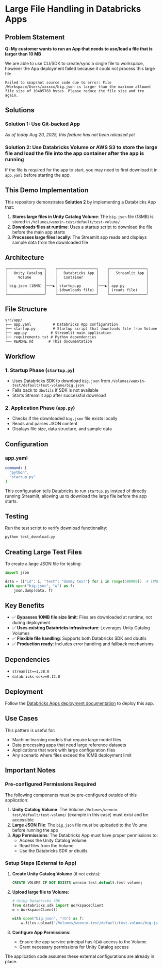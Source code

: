 # Large File Handling in Databricks Apps



## Problem Statement

**Q: My customer wants to run an App that needs to use/load a file that is larger than 10 MB**

We are able to use CLI/SDK to create/sync a single file to workspace, however the App deployment failed because it could not process this large file.

```
Failed to snapshot source code due to error: File /Workspace/Users/xxxxxx/big.json is larger than the maximum allowed file size of 10485760 bytes. Please reduce the file size and try again.
```

## Solutions

### Solution 1: Use Git-backed App
*As of today Aug 20, 2025, this feature has not been released yet*

### Solution 2: Use Databricks Volume or AWS S3 to store the large file and load the file into the app container after the app is running
If the file is required for the app to start, you may need to first download it in `app.yaml` before starting the app.

## This Demo Implementation

This repository demonstrates **Solution 2** by implementing a Databricks App that:

1. **Stores large files in Unity Catalog Volume**: The `big.json` file (18MB) is stored in `/Volumes/wenxin-test/default/test-volume/`
2. **Downloads files at runtime**: Uses a startup script to download the file before the main app starts
3. **Processes large files locally**: The Streamlit app reads and displays sample data from the downloaded file

## Architecture

```
┌─────────────────┐    ┌──────────────────┐    ┌─────────────────┐
│   Unity Catalog │    │   Databricks App │    │   Streamlit App │
│     Volume      │    │   Container      │    │                 │
│                 │    │                  │    │                 │
│ big.json (18MB) │───▶│ startup.py       │───▶│ app.py          │
│                 │    │ (downloads file) │    │ (reads file)    │
└─────────────────┘    └──────────────────┘    └─────────────────┘
```

## File Structure

```
src/app/
├── app.yaml          # Databricks App configuration
├── startup.py        # Startup script that downloads file from Volume
├── app.py           # Streamlit main application
├── requirements.txt # Python dependencies
└── README.md       # This documentation
```

## Workflow

### 1. Startup Phase (`startup.py`)
- Uses Databricks SDK to download `big.json` from `/Volumes/wenxin-test/default/test-volume/big.json`
- Falls back to `dbutils` if SDK is not available
- Starts Streamlit app after successful download

### 2. Application Phase (`app.py`)
- Checks if the downloaded `big.json` file exists locally
- Reads and parses JSON content
- Displays file size, data structure, and sample data

## Configuration

### app.yaml
```yaml
command: [
  "python",
  "startup.py"
]
```

This configuration tells Databricks to run `startup.py` instead of directly running Streamlit, allowing us to download the large file before the app starts.

## Testing

Run the test script to verify download functionality:
```bash
python test_download.py
```

## Creating Large Test Files

To create a large JSON file for testing:
```python
import json

data = [{"id": i, "text": "dummy text"} for i in range(500000)]  # 18MB
with open("big.json", "w") as f:
    json.dump(data, f)
```

## Key Benefits

- ✅ **Bypasses 10MB file size limit**: Files are downloaded at runtime, not during deployment
- ✅ **Uses existing Databricks infrastructure**: Leverages Unity Catalog Volumes
- ✅ **Flexible file handling**: Supports both Databricks SDK and dbutils
- ✅ **Production ready**: Includes error handling and fallback mechanisms

## Dependencies

- `streamlit==1.38.0`
- `databricks-sdk>=0.12.0`

## Deployment

Follow the [Databricks Apps deployment documentation](https://docs.databricks.com/aws/en/dev-tools/databricks-apps/deploy) to deploy this app.

## Use Cases

This pattern is useful for:
- Machine learning models that require large model files
- Data processing apps that need large reference datasets
- Applications that work with large configuration files
- Any scenario where files exceed the 10MB deployment limit

## Important Notes

### Pre-configured Permissions Required

The following components must be pre-configured outside of this application:

1. **Unity Catalog Volume**: The Volume `/Volumes/wenxin-test/default/test-volume/` (example in this case) must exist and be accessible
2. **Large JSON File**: The `big.json` file must be uploaded to the Volume before running the app
3. **App Permissions**: The Databricks App must have proper permissions to:
   - Access the Unity Catalog Volume
   - Read files from the Volume
   - Use the Databricks SDK or dbutils

### Setup Steps (External to App)

1. **Create Unity Catalog Volume** (if not exists):
   ```sql
   CREATE VOLUME IF NOT EXISTS wenxin-test.default.test-volume;
   ```

2. **Upload large file to Volume**:
   ```python
   # Using Databricks SDK
   from databricks.sdk import WorkspaceClient
   w = WorkspaceClient()
   
   with open("big.json", "rb") as f:
       w.files.upload("/Volumes/wenxin-test/default/test-volume/big.json", f)
   ```

3. **Configure App Permissions**:
   - Ensure the app service principal has `READ` access to the Volume
   - Grant necessary permissions for Unity Catalog access

The application code assumes these external configurations are already in place.
